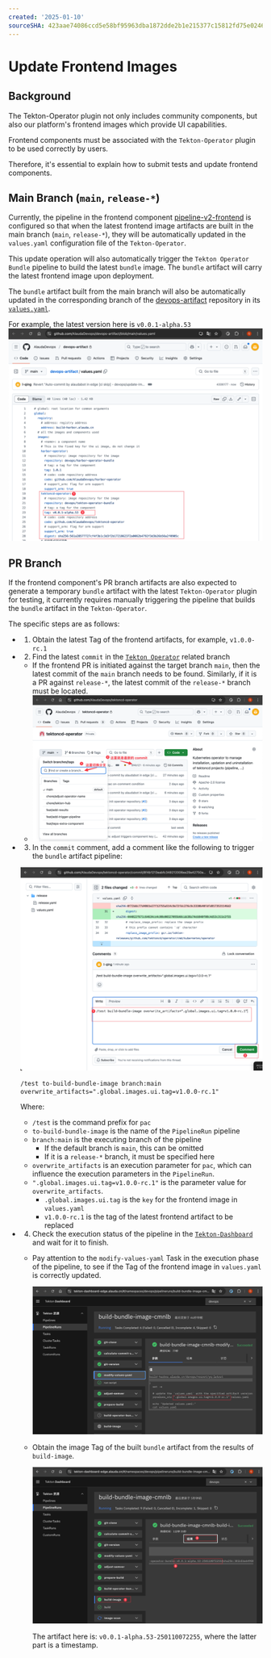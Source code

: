 ```yaml
---
created: '2025-01-10'
sourceSHA: 423aae74086ccd5e58bf95963dba1872dde2b1e215377c15812fd75e0246284b
---
```


# Update Frontend Images

## Background

The Tekton-Operator plugin not only includes community components, but also our platform's frontend images which provide UI capabilities.

Frontend components must be associated with the `Tekton-Operator` plugin to be used correctly by users.

Therefore, it's essential to explain how to submit tests and update frontend components.

## Main Branch (`main`, `release-*`)

Currently, the pipeline in the frontend component [pipeline-v2-frontend](https://github.com/AlaudaDevops/pipeline-v2-frontend) is configured so that when the latest frontend image artifacts are built in the main branch (`main`, `release-*`), they will be automatically updated in the `values.yaml` configuration file of the `Tekton-Operator`.

This update operation will also automatically trigger the `Tekton Operator Bundle` pipeline to build the latest `bundle` image. The `bundle` artifact will carry the latest frontend image upon deployment.

The `bundle` artifact built from the main branch will also be automatically updated in the corresponding branch of the [devops-artifact](https://github.com/AlaudaDevops/devops-artifact) repository in its [`values.yaml`](https://github.com/AlaudaDevops/devops-artifact/blob/main/values.yaml).

For example, the latest version here is `v0.0.1-alpha.53`
![](./assets/values-yaml.png)

## PR Branch

If the frontend component's PR branch artifacts are also expected to generate a temporary `bundle` artifact with the latest `Tekton-Operator` plugin for testing, it currently requires manually triggering the pipeline that builds the `bundle` artifact in the `Tekton-Operator`.

The specific steps are as follows:

- 1. Obtain the latest Tag of the frontend artifacts, for example, `v1.0.0-rc.1`

- 2. Find the latest `commit` in the [`Tekton Operator`](https://github.com/AlaudaDevops/tektoncd-operator) related branch
  - If the frontend PR is initiated against the target branch `main`, then the latest commit of the `main` branch needs to be found. Similarly, if it is a PR against `release-*`, the latest commit of the `release-*` branch must be located.
  - ![](./assets/find-last-commit.png)

- 3. In the `commit` comment, add a comment like the following to trigger the `bundle` artifact pipeline:

  ![](./assets/commit-comment.png)

  ```shell
  /test to-build-bundle-image branch:main overwrite_artifacts=".global.images.ui.tag=v1.0.0-rc.1"
  ```

  Where:

  - `/test` is the command prefix for `pac`
  - `to-build-bundle-image` is the name of the `PipelineRun` pipeline
  - `branch:main` is the executing branch of the pipeline
    - If the default branch is `main`, this can be omitted
    - If it is a `release-*` branch, it must be specified here
  - `overwrite_artifacts` is an execution parameter for `pac`, which can influence the execution parameters in the `PipelineRun`.
  - `".global.images.ui.tag=v1.0.0-rc.1"` is the parameter value for `overwrite_artifacts`.
    - `.global.images.ui.tag` is the `key` for the frontend image in `values.yaml`
    - `v1.0.0-rc.1` is the tag of the latest frontend artifact to be replaced

- 4. Check the execution status of the pipeline in the [`Tekton-Dashboard`](https://tekton-dashboard-edge.alauda.cn/#/namespaces/devops/pipelineruns) and wait for it to finish.
  - Pay attention to the `modify-values-yaml` Task in the execution phase of the pipeline, to see if the Tag of the frontend image in `values.yaml` is correctly updated.

    ![](./assets/pr-modify-values-yaml.png)

  - Obtain the image Tag of the built `bundle` artifact from the results of `build-image`.

    ![](./assets/pr-build-image.png)

    The artifact here is: `v0.0.1-alpha.53-250110072255`, where the latter part is a timestamp.
